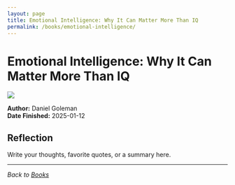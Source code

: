 ```yaml
---
layout: page
title: Emotional Intelligence: Why It Can Matter More Than IQ
permalink: /books/emotional-intelligence/
---
```


# Emotional Intelligence: Why It Can Matter More Than IQ

![](https://i.gr-assets.com/images/S/compressed.photo.goodreads.com/books/1347518221l/26329._SX318_.jpg)

**Author:** Daniel Goleman  
**Date Finished:** 2025-01-12

## Reflection

Write your thoughts, favorite quotes, or a summary here.

---

*Back to [Books](/books)* 
